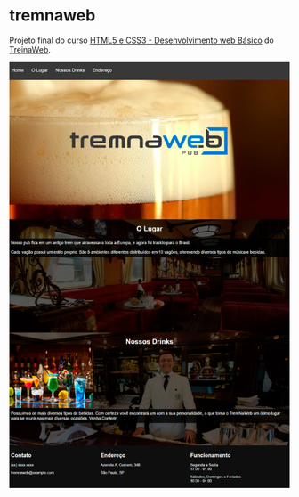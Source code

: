 # tremnaweb
Projeto final do curso [HTML5 e CSS3 - Desenvolvimento web Básico](https://www.treinaweb.com.br/curso/desenvolvimento-web-com-html5-e-css3-basico) do [TreinaWeb](https://www.treinaweb.com.br).

![](/design/tremnaweb.png)
